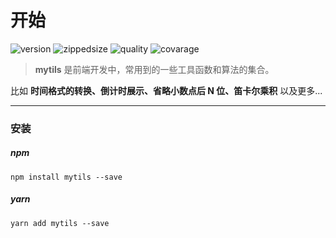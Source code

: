 # 开始

<img alt="version" src="https://img.shields.io/npm/v/mytils?color=42b983">
<img alt="zippedsize" src="https://img.shields.io/bundlephobia/minzip/mytils?color=%2342b983">
<img alt="quality" src="https://img.shields.io/codacy/grade/29c42e17c0b341099cbc3d552ff6bff6?color=%2342b983">
<img alt="covarage" src="https://img.shields.io/codecov/c/github/milobluebell/mytils">

> **mytils** 是前端开发中，常用到的一些工具函数和算法的集合。

比如 **时间格式的转换、倒计时展示、省略小数点后 N 位、笛卡尔乘积** 以及更多...

---

### 安装

##### npm

```shell
npm install mytils --save
```

##### yarn

```shell
yarn add mytils --save
```
